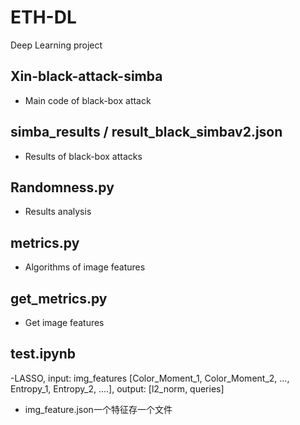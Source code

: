 # ETH-DL
Deep Learning project

## Xin-black-attack-simba
- Main code of black-box attack
## simba_results / result_black_simbav2.json
- Results of black-box attacks
## Randomness.py
- Results analysis
## metrics.py
- Algorithms of image features
## get_metrics.py
- Get image features
## test.ipynb
-LASSO, input: img_features [Color_Moment_1, Color_Moment_2, ..., Entropy_1, Entropy_2, ....], output: [l2_norm, queries]
- img_feature.json一个特征存一个文件
